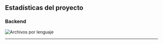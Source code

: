 ## Estadísticas del proyecto

### Backend

![Archivos por lenguaje](https://raw.githubusercontent.com/mondeja/fullstack/master/metadata/assets/imgs/backend_lang_files_perc.png)

___________________